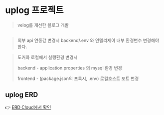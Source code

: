 # uplog 프로젝트
> velog를 개선한 블로그 개발

##
> 외부 api 연동값 변경시
> backend/.env 와 인텔리제이 내부 환경변수 변경해야 한다.

> 도커와 로컬에서 실행환경 변경시
> 
>  backend - application.properties 의 mysql 환경 변경
>
>  frontend - (package.json의 프록시, .env) 로컬호스트 포트 변경

## uplog ERD

👉 [ERD Cloud에서 확인](https://www.erdcloud.com/d/m4YswTfxcAzb33HKS)




